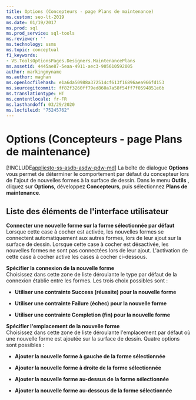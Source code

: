 ```yaml
---
title: Options (Concepteurs - page Plans de maintenance)
ms.custom: seo-lt-2019
ms.date: 01/19/2017
ms.prod: sql
ms.prod_service: sql-tools
ms.reviewer: ''
ms.technology: ssms
ms.topic: conceptual
f1_keywords:
- VS.ToolsOptionsPages.Designers.MaintenancePlans
ms.assetid: 4445ae87-5eaa-4911-aec3-905610592005
author: markingmyname
ms.author: maghan
ms.openlocfilehash: e1a6da50988a372514cf613f16896aea966fd153
ms.sourcegitcommit: ff82f3260ff79ed860a7a58f54ff7f0594851e6b
ms.translationtype: HT
ms.contentlocale: fr-FR
ms.lasthandoff: 03/29/2020
ms.locfileid: "75245762"
---
```

# <a name="options-designers---maintenance-plans-page"></a>Options (Concepteurs - page Plans de maintenance)
[!INCLUDE[appliesto-ss-asdb-asdw-pdw-md](../../includes/appliesto-ss-asdb-asdw-pdw-md.md)]
La boîte de dialogue **Options** vous permet de déterminer le comportement par défaut du concepteur lors de l'ajout de nouvelles formes à la surface de dessin. Dans le menu **Outils** , cliquez sur **Options**, développez **Concepteurs**, puis sélectionnez **Plans de maintenance**.  
  
## <a name="uielement-list"></a>Liste des éléments de l'interface utilisateur  
**Connecter une nouvelle forme sur la forme sélectionnée par défaut**  
Lorsque cette case à cocher est activée, les nouvelles formes se connectent automatiquement aux autres formes, lors de leur ajout sur la surface de dessin. Lorsque cette case à cocher est désactivée, les nouvelles formes ne sont pas connectées lors de leur ajout. L'activation de cette case à cocher active les cases à cocher ci-dessous.  
  
**Spécifier la connexion de la nouvelle forme**  
Choisissez dans cette zone de liste déroulante le type par défaut de la connexion établie entre les formes. Les trois choix possibles sont :  
  
-   **Utiliser une contrainte Success (réussite) pour la nouvelle forme**  
  
-   **Utiliser une contrainte Failure (échec) pour la nouvelle forme**  
  
-   **Utiliser une contrainte Completion (fin) pour la nouvelle forme**  
  
**Spécifier l'emplacement de la nouvelle forme**  
Choisissez dans cette zone de liste déroulante l'emplacement par défaut où une nouvelle forme est ajoutée sur la surface de dessin. Quatre options sont possibles :  
  
-   **Ajouter la nouvelle forme à gauche de la forme sélectionnée**  
  
-   **Ajouter la nouvelle forme à droite de la forme sélectionnée**  
  
-   **Ajouter la nouvelle forme au-dessus de la forme sélectionnée**  
  
-   **Ajouter la nouvelle forme au-dessous de la forme sélectionnée**  
  
